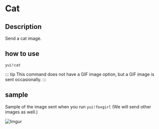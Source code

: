 # Cat

## Description

Send a cat image.

## how to use

`yui!cat`

::: tip This command does not have a GIF image option, but a GIF image is sent occasionally. :::

## sample

Sample of the image sent when you run `yui!foxgirl` (We will send other images as well.)

![Imgur](https://i.imgur.com/i2HHYKb.png)
